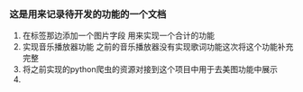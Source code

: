 ### 这是用来记录待开发的功能的一个文档

1. 在标签那边添加一个图片字段 用来实现一个合计的功能
2. 实现音乐播放器功能  之前的音乐播放器没有实现歌词功能这次将这个功能补充完整
3. 将之前实现的python爬虫的资源对接到这个项目中用于去美图功能中展示
4. 